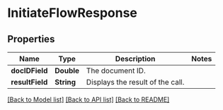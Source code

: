 # InitiateFlowResponse

## Properties
Name | Type | Description | Notes
------------ | ------------- | ------------- | -------------
**docIDField** | **Double** | The document ID. | 
**resultField** | **String** | Displays the result of the call. | 

[[Back to Model list]](../README.md#documentation-for-models) [[Back to API list]](../README.md#documentation-for-api-endpoints) [[Back to README]](../README.md)


